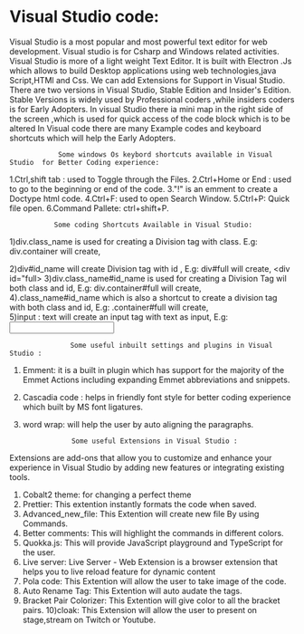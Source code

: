# Visual Studio code:

                                                        
Visual Studio is a most popular and most powerful text editor for web development.
Visual studio is for Csharp and Windows related activities. 
Visual Studio is more of a light weight Text Editor.
It is built with Electron .Js which allows to build Desktop applications using web technologies,java Script,HTMl and Css.
We can add Extensions for Support in Visual Studio.
There are two versions in Visual Studio,
        Stable Edition and Insider's Edition.
Stable Versions is widely used by Professional coders ,while insiders coders is for Early Adopters.
In visual Studio there ia mini map in the right side of the screen ,which is used for quick access of the code block which is to be altered
In Visual code there are many Example codes and keyboard shortcuts which will help the Early Adopters.

                Some windows Os keybord shortcuts available in Visual Studio  for Better Coding experience: 

 1.Ctrl,shift tab :
             used to Toggle  through the Files.
 2.Ctrl+Home or End :
             used to go to the beginning or end of the code.
 3."!"  is an emment to create a Doctype html code.
 4.Ctrl+F:
             used to open Search Window.
 5.Ctrl+P:
             Quick file open.
 6.Command Pallete:
             ctrl+shift+P.
             
               Some coding Shortcuts Available in Visual Studio:
               
1)div.class_name is used for creating a Division tag with class.
        E.g: div.container will create,
                    <div class="container">  </div>
2)div#id_name  will create Division tag with id ,
        E.g: div#full will create,
                    <div id="full>  </div>
3)div.class_name#id_name is used for creating a Division Tag wil both class and id,
        E.g: div.container#full will create,
                    <div class="container" id="full"></div>
4).class_name#id_name which is also a shortcut to create a division tag with both class and id,
        E.g: .container#full will create,
                      <div class="container" id="full"></div>
5)input : text will create an input tag with text as input,
        E.g: <input type ="text" name="" id="">
                           
                           
                   Some useful inbuilt settings and plugins in Visual Studio :
 
 1) Emment:
          it is a built in plugin which has support for the majority of the Emmet Actions including expanding Emmet abbreviations and snippets.
 2) Cascadia code : 
                   helps in friendly font style for better coding experience which built by MS font ligatures.
 3) word wrap: 
              will help the user by auto aligning  the paragraphs.
 
                    Some useful Extensions in Visual Studio :
                    
 Extensions are add-ons that allow you to customize and enhance your experience in Visual Studio by adding new features or integrating existing tools.
 1) Cobalt2 theme:
                for changing a perfect theme
 2) Prettier:
           This extention  instantly formats the code when saved.
 3) Advanced_new_file:
           This Extention will create new file By using Commands.
 4) Better comments:
           This will highlight the commands in different colors.
 5) Quokka.js:
           This will provide JavaScript playground and  TypeScript for the user.
 6) Live server:
           Live Server - Web Extension is a browser extension that helps you to live reload feature for dynamic content
 7) Pola code:
           This Extention will allow the user to take image of the code.
 8) Auto Rename Tag:
           This Extention will auto audate the tags.
 9) Bracket Pair Colorizer:
           This Extention will give color to all the bracket pairs.
 10)cloak:
           This Extension will allow the user to present on stage,stream on Twitch or Youtube.

 
 
 
